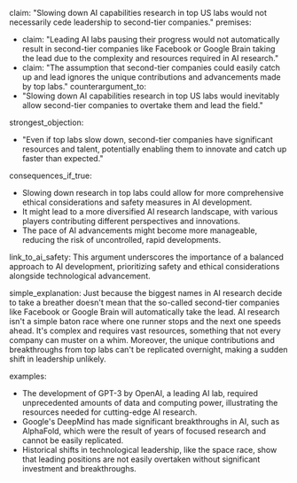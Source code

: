 claim: "Slowing down AI capabilities research in top US labs would not necessarily cede leadership to second-tier companies."
premises:
  - claim: "Leading AI labs pausing their progress would not automatically result in second-tier companies like Facebook or Google Brain taking the lead due to the complexity and resources required in AI research."
  - claim: "The assumption that second-tier companies could easily catch up and lead ignores the unique contributions and advancements made by top labs."
counterargument_to:
  - "Slowing down AI capabilities research in top US labs would inevitably allow second-tier companies to overtake them and lead the field."

strongest_objection:
  - "Even if top labs slow down, second-tier companies have significant resources and talent, potentially enabling them to innovate and catch up faster than expected."

consequences_if_true:
  - Slowing down research in top labs could allow for more comprehensive ethical considerations and safety measures in AI development.
  - It might lead to a more diversified AI research landscape, with various players contributing different perspectives and innovations.
  - The pace of AI advancements might become more manageable, reducing the risk of uncontrolled, rapid developments.

link_to_ai_safety: This argument underscores the importance of a balanced approach to AI development, prioritizing safety and ethical considerations alongside technological advancement.

simple_explanation: Just because the biggest names in AI research decide to take a breather doesn't mean that the so-called second-tier companies like Facebook or Google Brain will automatically take the lead. AI research isn't a simple baton race where one runner stops and the next one speeds ahead. It's complex and requires vast resources, something that not every company can muster on a whim. Moreover, the unique contributions and breakthroughs from top labs can't be replicated overnight, making a sudden shift in leadership unlikely.

examples:
  - The development of GPT-3 by OpenAI, a leading AI lab, required unprecedented amounts of data and computing power, illustrating the resources needed for cutting-edge AI research.
  - Google's DeepMind has made significant breakthroughs in AI, such as AlphaFold, which were the result of years of focused research and cannot be easily replicated.
  - Historical shifts in technological leadership, like the space race, show that leading positions are not easily overtaken without significant investment and breakthroughs.